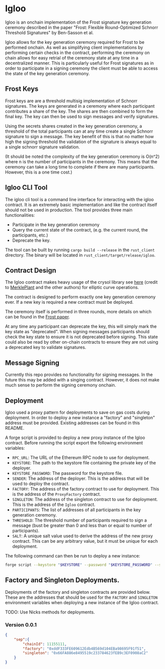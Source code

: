 # Igloo

Igloo is an onchain implementation of the Frost signature key generation ceremony described in the paper "Frost: Flexible Round-Optimized Schnorr Threshold Signatures" by Ben-Sasson et al.

Igloo allows for the key generation ceremony required for Frost to be performed onchain. As well as simplifying client implementations by performing certain checks in the contract, performing the ceremony on chain allows for easy retrial of the ceremony state at any time in a decentralized manner. This is particularly useful for Frost signatures as in order to participate in a signing ceremony the client must be able to access the state of the key generation ceremony. 

## Frost Keys

Frost keys are are a threshold multisig implementation of Schnorr signatures. The keys are generated in a ceremony where each participant contributes a share of the key. The shares are then combined to form the final key. The key can then be used to sign messages and verify signatures.

Using the secrets shares created in the key generation ceremony, a threshold of the total participants can at any time create a single Schnorr signature to sign a message. The key benefit of this is that no matter how high the signing threshold the validation of the signature is always equal to a single schnorr signature validation. 

(It should be noted the complexity of the key generation ceremony is O(n^2) where n is the number of participants in the ceremony. This means that the ceremony can take a long time to complete if there are many participants. However, this is a one time cost.)

## Igloo CLI Tool

The igloo cli tool is a command line interface for interacting with the igloo contract. It is an extremely basic implementation and like the contract itself should not be used in production. 
The tool provides three main functionalities:
- Participate in the key generation ceremony
- Query the current state of the contract, (e.g. the current round, the participants, etc.)
- Deprecate the key.

The tool can be built by running `cargo build --release` in the `rust_client` directory. The binary will be located in `rust_client/target/release/igloo`.

## Contract Design

The Igloo contract makes heavy usage of the crysol library see [here](https://github.com/verklegarden/crysol) (credit to [MerklePlant](https://github.com/pmerkleplant) and the other authors) for elliptic curve operations. 

The contract is designed to perform exactly one key generation ceremony ever. If a new key is required a new contract must be deployed. 

The ceremony itself is performed in three rounds, more details on which can be found in the [Frost paper](https://eprint.iacr.org/2020/1261.pdf).

At any time any participant can deprecate the key, this will simply mark the key state as "deprecated". When signing messages participants should check the key state to ensure it is not deprecated before signing. This state could also be read by other on-chain contracts to ensure they are not using a deprecated key to validate signatures.

## Message Signing

Currently this repo provides no functionality for signing messages. In the future this may be added with a singing contract. However, it does not make much sense to perform the signing ceremony onchain.

## Deployment

Igloo used a proxy pattern for deployments to save on gas costs during deployment. In order to deploy a new instance a "factory" and "singleton" address must be provided. Existing addresses can be found in this README.


A forge script is provided to deploy a new proxy instance of the Igloo contract. Before running the script export the following environment variables:

- `RPC_URL`: The URL of the Ethereum RPC node to use for deployment.
- `KEYSTORE`: The path to the keystore file containing the private key of the deployer.
- `KEYSTORE_PASSWORD`: The password for the keystore file.
- `SENDER`: The address of the deployer. This is the address that will be used to deploy the contract.
- `FACTORY`: The address of the factory contract to use for deployment. This is the address of the `ProxyFactory` contract.
- `SINGLETON`: The address of the singleton contract to use for deployment. This is the address of the `Igloo` contract.
- `PARTICIPANTS`: The list of addresses of all participants in the key generation ceremony.
- `THRESHOLD`: The threshold number of participants required to sign a message (bust be greater than 0 and less than or equal to number of participants).
- `SALT`: A unique salt value used to derive the address of the new proxy contract. This can be any arbitrary value, but it must be unique for each deployment.

The following command can then be run to deploy a new instance:

```bash
forge script --keystore "$KEYSTORE" --password "$KEYSTORE_PASSWORD" --sender "$SENDER" --broadcast --rpc-url "$RPC_URL" --sig "$(cast calldata "deploy(address,address, string, address[] memory, uint)" "$SINGLETON" "$FACTORY" "$SALT" "$PARTICIPANTS" $THRESHOLD)" -vvv script/ProxyScript.s.sol:ProxyScript --broadcast
```

## Factory and Singleton Deployments.

Deployments of the factory and singleton contracts are provided below. These are the addresses that should be used for the `FACTORY` and `SINGLETON` environment variables when deploying a new instance of the Igloo contract.

TODO: Use Nicks methods for deployments.

### Version 0.0.1


```json
{
    "sep":{
        "chainId": 11155111,
        "factory": "0xddF333FE609612Edb4B569d104EBa98695F91f51",
        "singleton": "0x66FA886e8495519c233784623fEB9c3EF0908aC2"
    }
}
```
